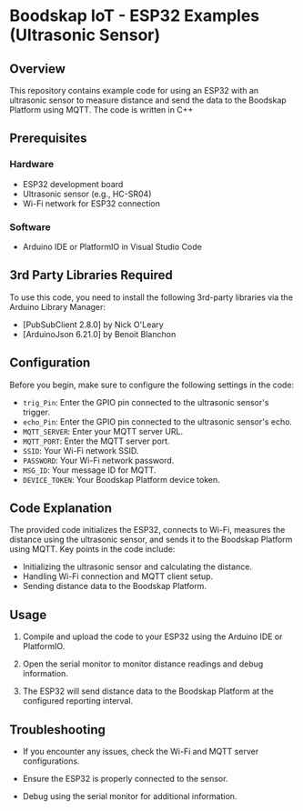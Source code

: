 # Boodskap IoT - ESP32 Examples (Ultrasonic Sensor)

## Overview

This repository contains example code for using an ESP32 with an ultrasonic sensor to measure distance and send the data to the Boodskap Platform using MQTT. The code is written in C++ 
## Prerequisites

### Hardware
- ESP32 development board
- Ultrasonic sensor (e.g., HC-SR04)
- Wi-Fi network for ESP32 connection

### Software
- Arduino IDE or PlatformIO in Visual Studio Code

## 3rd Party Libraries Required

To use this code, you need to install the following 3rd-party libraries via the Arduino Library Manager:


- [PubSubClient 2.8.0] by Nick O'Leary
- [ArduinoJson 6.21.0] by Benoit Blanchon


## Configuration

Before you begin, make sure to configure the following settings in the code:

- `trig_Pin`: Enter the GPIO pin connected to the ultrasonic sensor's trigger.
- `echo_Pin`: Enter the GPIO pin connected to the ultrasonic sensor's echo.
- `MQTT_SERVER`: Enter your MQTT server URL.
- `MQTT_PORT`: Enter the MQTT server port.
- `SSID`: Your Wi-Fi network SSID.
- `PASSWORD`: Your Wi-Fi network password.
- `MSG_ID`: Your message ID for MQTT.
- `DEVICE_TOKEN`: Your Boodskap Platform device token.

## Code Explanation

The provided code initializes the ESP32, connects to Wi-Fi, measures the distance using the ultrasonic sensor, and sends it to the Boodskap Platform using MQTT. Key points in the code include:

- Initializing the ultrasonic sensor and calculating the distance.
- Handling Wi-Fi connection and MQTT client setup.
- Sending distance data to the Boodskap Platform.

## Usage

1. Compile and upload the code to your ESP32 using the Arduino IDE or PlatformIO.

2. Open the serial monitor to monitor distance readings and debug information.

3. The ESP32 will send distance data to the Boodskap Platform at the configured reporting interval.


## Troubleshooting

- If you encounter any issues, check the Wi-Fi and MQTT server configurations.

- Ensure the ESP32 is properly connected to the  sensor.

- Debug using the serial monitor for additional information.